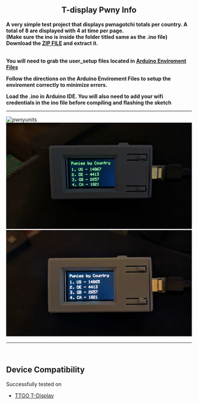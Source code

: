 
<br>

<div align="center">
  
  ## T-display Pwny Info

</div>

<b>A very simple test project that displays pwnagotchi totals per country. A total of 8 are displayed with 4 at time per page.</b>
<br>
<b>(Make sure the ino is inside the folder titled same as the .ino file) Download the <a href="https://github.com/ATOMNFT/ESP32-TTGO-T-Display-Hub/blob/main/Projects/TDisplay-PwnInfo/TDisplay-PwnInfo.zip">ZIP FILE</a> and extract it. 

<br>
<b>You will need to grab the user_setup files located in <a href=https://github.com/ATOMNFT/ESP32-TTGO-T-Display-Hub/tree/main/Arduino%20Files>Arduino Enviroment Files</a>

<br>

Follow the directions on the Arduino Enviroment Files to setup the enviroment correctly to minimize errors.</b> 
<br>

Load the .ino in Arduino IDE. You will also need to add your wifi credentials in the ino file before compiling and flashing the sketch </b> 

---

![pwnyunits](Images/pwnyunits.gif)
<br>
![pwnyinfo1](Images/1.jpg)![pwnyinfo2](Images/2.jpg)


<hr>
<br>
  
  ## Device Compatibility

Successfully tested on
- [TTGO T-Display](https://www.aliexpress.us/item/3256805784238887.html?spm=a2g0o.order_list.order_list_main.17.1ecc1802gBNP2R&gatewayAdapt=glo2usa)
